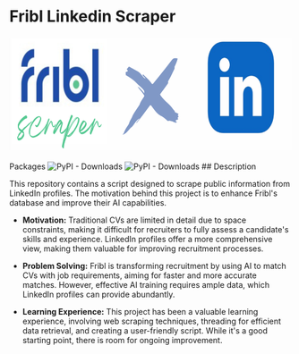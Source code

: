 # Fribl Linkedin Scraper
<h3 align="center">
<img src="assets/banner.png" alt="logo Fribl Scraper" width="1200" height="200"><br/>
</h3>
Packages
<img alt="PyPI - Downloads" src="https://img.shields.io/pypi/dw/Selenium-stealth?style=for-the-badge&logo=selenium&label=Selenium-Stealth%201.0.6">
<img alt="PyPI - Downloads" src="https://img.shields.io/pypi/dw/beautifulSoup?style=for-the-badge&label=BeautifulSoup%204.12.3&color=violet&link=https%3A%2F%2Fpypi.org%2Fproject%2Fbeautifulsoup4%2F">
## Description

This repository contains a script designed to scrape public information from LinkedIn profiles. The motivation behind this project is to enhance Fribl's database and improve their AI capabilities.

- **Motivation:** Traditional CVs are limited in detail due to space constraints, making it difficult for recruiters to fully assess a candidate's skills and experience. LinkedIn profiles offer a more comprehensive view, making them valuable for improving recruitment processes.

- **Problem Solving:** Fribl is transforming recruitment by using AI to match CVs with job requirements, aiming for faster and more accurate matches. However, effective AI training requires ample data, which LinkedIn profiles can provide abundantly.

- **Learning Experience:** This project has been a valuable learning experience, involving web scraping techniques, threading for efficient data retrieval, and creating a user-friendly script. While it's a good starting point, there is room for ongoing improvement.




